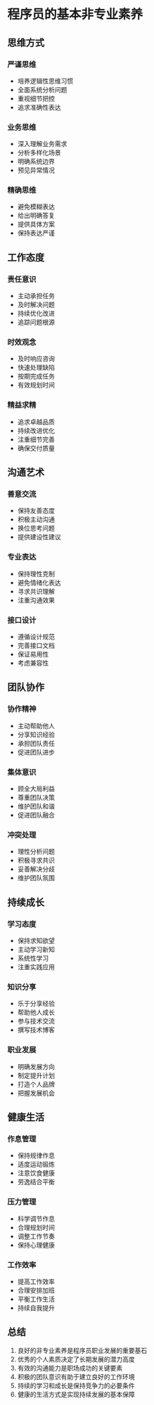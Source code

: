 # 程序员的基本非专业素养

## 思维方式

### 严谨思维
- 培养逻辑性思维习惯
- 全面系统分析问题
- 重视细节把控
- 追求准确性表达

### 业务思维
- 深入理解业务需求
- 分析多样化场景
- 明确系统边界
- 预见异常情况

### 精确思维
- 避免模糊表达
- 给出明确答复
- 提供具体方案
- 保持表达严谨

## 工作态度

### 责任意识
- 主动承担任务
- 及时解决问题
- 持续优化改进
- 追踪问题根源

### 时效观念
- 及时响应咨询
- 快速处理缺陷
- 按期完成任务
- 有效规划时间

### 精益求精
- 追求卓越品质
- 持续改进优化
- 注重细节完善
- 确保交付质量

## 沟通艺术

### 善意交流
- 保持友善态度
- 积极主动沟通
- 换位思考问题
- 提供建设性建议

### 专业表达
- 保持理性克制
- 避免情绪化表达
- 寻求共识理解
- 注重沟通效果

### 接口设计
- 遵循设计规范
- 完善接口文档
- 保证易用性
- 考虑兼容性

## 团队协作

### 协作精神
- 主动帮助他人
- 分享知识经验
- 承担团队责任
- 促进团队进步

### 集体意识
- 顾全大局利益
- 尊重团队决策
- 维护团队和谐
- 促进团队融合

### 冲突处理
- 理性分析问题
- 积极寻求共识
- 妥善解决分歧
- 维护团队氛围

## 持续成长

### 学习态度
- 保持求知欲望
- 主动学习新知
- 系统性学习
- 注重实践应用

### 知识分享
- 乐于分享经验
- 帮助他人成长
- 参与技术交流
- 撰写技术博客

### 职业发展
- 明确发展方向
- 制定提升计划
- 打造个人品牌
- 把握发展机会

## 健康生活

### 作息管理
- 保持规律作息
- 适度运动锻炼
- 注意饮食健康
- 劳逸结合平衡

### 压力管理
- 科学调节作息
- 合理规划时间
- 调整工作节奏
- 保持心理健康

### 工作效率
- 提高工作效率
- 合理安排加班
- 平衡工作生活
- 持续自我提升

## 总结

1. 良好的非专业素养是程序员职业发展的重要基石
2. 优秀的个人素质决定了长期发展的潜力高度
3. 有效的沟通能力是职场成功的关键要素
4. 积极的团队意识有助于建立良好的工作环境
5. 持续的学习和成长是保持竞争力的必要条件
6. 健康的生活方式是实现持续发展的基本保障